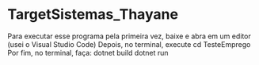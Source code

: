 # TargetSistemas_Thayane

Para executar esse programa pela primeira vez, baixe e abra em um editor (usei o Visual Studio Code)
Depois, no terminal, execute cd TesteEmprego
Por fim, no terminal, faça:
dotnet build
dotnet run
